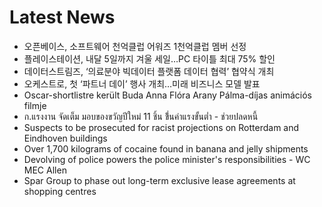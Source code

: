 # Latest News
-  오픈베이스, 소프트웨어 천억클럽 어워즈 1천억클럽 멤버 선정
-  플레이스테이션, 내달 5일까지 겨울 세일…PC 타이틀 최대 75% 할인
-  데이터스트림즈, ‘의료분야 빅데이터 플랫폼 데이터 협력’ 협약식 개최
-  오케스트로, 첫 ‘파트너 데이’ 행사 개최…미래 비즈니스 모델 발표
-  Oscar-shortlistre került Buda Anna Flóra Arany Pálma-díjas animációs filmje
-  ก.แรงงาน จัดเต็ม มอบของขวัญปีใหม่ 11 ชิ้น ขึ่้นค่าแรงขั้นต่ำ - ช่วยปลดหนี้
-  Suspects to be prosecuted for racist projections on Rotterdam and Eindhoven buildings
-  Over 1,700 kilograms of cocaine found in banana and jelly shipments
-  Devolving of police powers the police minister's responsibilities - WC MEC Allen
-  Spar Group to phase out long-term exclusive lease agreements at shopping centres
